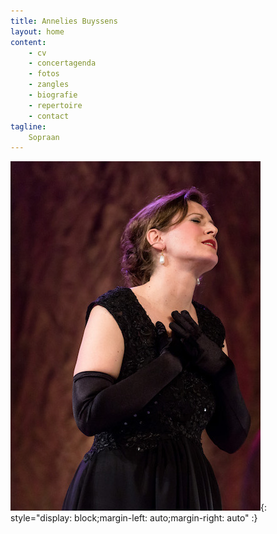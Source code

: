 ```yaml
---
title: Annelies Buyssens
layout: home 
content:
    - cv
    - concertagenda 
    - fotos
    - zangles 
    - biografie
    - repertoire
    - contact 
tagline:
    Sopraan
---
```

![Annelies Buyssens](/images/others/close_opera.jpg){: style="display: block;margin-left: auto;margin-right: auto" :}



